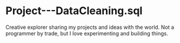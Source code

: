 # Project---DataCleaning.sql
Creative explorer sharing my projects and ideas with the world. Not a programmer by trade, but I love experimenting and building things.
